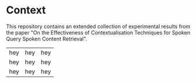 # Context

This repository contains an extended collection of experimental results from the paper "On the Effectiveness of Contextualisation Techniques for Spoken Query Spoken Content Retrieval".

<table>
<tr>
  <td>hey</td>
  <td>hey</td>
  <td>hey</td>
</tr>
<tr>
  <td>hey</td>
  <td>hey</td>
  <td>hey</td>
</tr>
<tr>
  <td>hey</td>
  <td>hey</td>
  <td>hey</td>
</tr>
</table>
